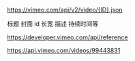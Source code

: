 https://vimeo.com/api/v2/video/{ID}.json

标题 封面 id 长宽 描述 持续时间等

https://developer.vimeo.com/api/reference

https://api.vimeo.com/videos/99443831
